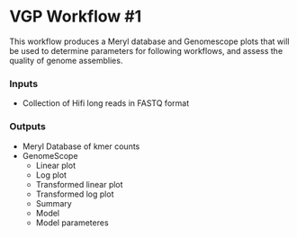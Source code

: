 # VGP Workflow #1

This workflow produces a Meryl database and Genomescope plots that will be used to determine parameters for following workflows, and assess the quality of genome assemblies.

### Inputs

-   Collection of Hifi long reads in FASTQ format

### Outputs

-   Meryl Database of kmer counts
-   GenomeScope
    -   Linear plot
    -   Log plot
    -   Transformed linear plot
    -   Transformed log plot
    -   Summary
    -   Model
    -   Model parameteres